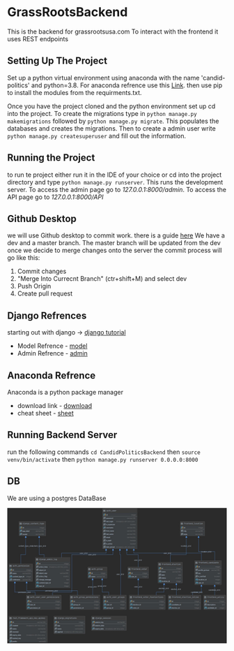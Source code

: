 # GrassRootsBackend
This is the backend for grassrootsusa.com
To interact with the frontend it uses REST endpoints

## Setting Up The Project
Set up a python virtual environment using anaconda with the name 'candid-politics' and python=3.8. For anaconda refrence use this [Link](https://docs.conda.io/projects/conda/en/4.6.0/_downloads/52a95608c49671267e40c689e0bc00ca/conda-cheatsheet.pdf).
then use pip to install the modules from the requirments.txt.

Once you have the project cloned and the python environment set up cd into the project. To create the migrations type in `python manage.py makemigrations` followed by `python manage.py migrate`. This populates the databases and creates the migrations. Then to create a admin user write `python manage.py createsuperuser` and fill out the information.

## Running the Project
to run te project either run it in the IDE of your choice or cd into the project directory and type `python manage.py runserver`. This runs the development server. To access the admin page go to *127.0.0.1:8000/admin*. To access the API page go to *127.0.0.1:8000/API*

## Github Desktop
we will use Github desktop to commit work. there is a guide [here](https://docs.github.com/en/desktop)
We have a dev and a master branch. The master branch will be updated from the dev once we decide to merge changes onto the server
the commit process will go like this:
1. Commit changes
2. "Merge Into Currecnt Branch" (ctr+shift+M) and select dev
3. Push Origin
4. Create pull request

## Django Refrences
starting out with django -> [django tutorial](https://www.djangoproject.com/start/)

- Model Refrence - [model](https://docs.djangoproject.com/en/3.1/topics/db/models/)
- Admin Refrence - [admin](https://docs.djangoproject.com/en/3.1/ref/contrib/admin/)

## Anaconda Refrence
Anaconda is a python package manager

- download link - [download](https://www.anaconda.com/products/individual)
- cheat sheet - [sheet](https://docs.conda.io/projects/conda/en/4.6.0/_downloads/52a95608c49671267e40c689e0bc00ca/conda-cheatsheet.pdf)

## Running Backend Server
run the following commands `cd CandidPoliticsBackend` then `source venv/bin/activate` then `python manage.py runserver 0.0.0.0:8000`

## DB
We are using a postgres DataBase

![DB](/Docs/images/db_png.png)
